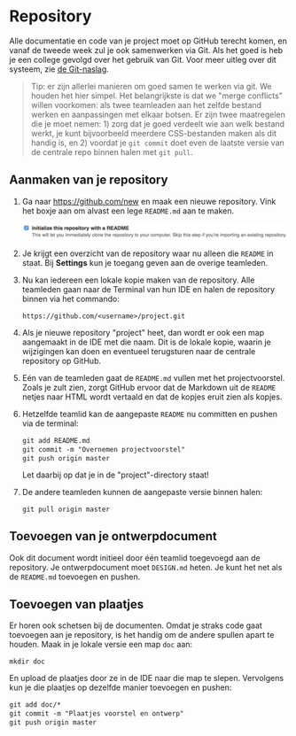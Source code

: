 # Repository

Alle documentatie en code van je project moet op GitHub terecht komen, en vanaf de tweede week zul je ook samenwerken via Git. Als het goed is heb je een college gevolgd over het gebruik van Git. Voor meer uitleg over dit systeem, zie [de Git-naslag](/naslag/git).

> Tip: er zijn allerlei manieren om goed samen te werken via git. We houden het hier simpel. Het belangrijkste is dat we "merge conflicts" willen voorkomen: als twee teamleaden aan het zelfde bestand werken en aanpassingen met elkaar botsen. Er zijn twee maatregelen die je moet nemen: 1) zorg dat je goed verdeelt wie aan welk bestand werkt, je kunt bijvoorbeeld meerdere CSS-bestanden maken als dit handig is, en 2) voordat je `git commit` doet even de laatste versie van de centrale repo binnen halen met `git pull`.

## Aanmaken van je repository

1.  Ga naar <https://github.com/new> en maak een nieuwe repository. Vink het boxje aan om alvast een lege `README.md` aan te maken.

    ![Check Initialize this repository with a README](readme.png)

2.  Je krijgt een overzicht van de repository waar nu alleen die `README` in staat. Bij **Settings** kun je toegang geven aan de overige teamleden.

3.  Nu kan iedereen een lokale kopie maken van de repository. Alle teamleden gaan naar de Terminal van hun IDE en halen de repository binnen via het commando:

        https://github.com/<username>/project.git

4.  Als je nieuwe repository "project" heet, dan wordt er ook een map aangemaakt in de IDE met die naam. Dit is de lokale kopie, waarin je wijzigingen kan doen en eventueel terugsturen naar de centrale repository op GitHub.

5.  Eén van de teamleden gaat de `README.md` vullen met het projectvoorstel. Zoals je zult zien, zorgt GitHub ervoor dat de Markdown uit de `README` netjes naar HTML wordt vertaald en dat de kopjes eruit zien als kopjes.

6.  Hetzelfde teamlid kan de aangepaste `README` nu committen en pushen via de terminal:

        git add README.md
        git commit -m "Overnemen projectvoorstel"
        git push origin master

    Let daarbij op dat je in de "project"-directory staat!

7.  De andere teamleden kunnen de aangepaste versie binnen halen:

        git pull origin master

## Toevoegen van je ontwerpdocument

Ook dit document wordt initieel door één teamlid toegevoegd aan de repository. Je ontwerpdocument moet `DESIGN.md` heten. Je kunt het net als de `README.md` toevoegen en pushen.

## Toevoegen van plaatjes

Er horen ook schetsen bij de documenten. Omdat je straks code gaat toevoegen aan je repository, is het handig om de andere spullen apart te houden. Maak in je lokale versie een map `doc` aan:

    mkdir doc

En upload de plaatjes door ze in de IDE naar die map te slepen. Vervolgens kun je die plaatjes op dezelfde manier toevoegen en pushen:

    git add doc/*
    git commit -m "Plaatjes voorstel en ontwerp"
    git push origin master
